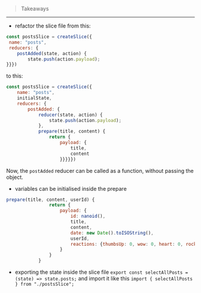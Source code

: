 > Takeaways
------------
- refactor the slice file from this:
```javascript
const postsSlice = createSlice({
 name: "posts",
 reducers: {
	postAdded(state, action) {
		state.push(action.payload);
}}})
```
to this:
```javascript
const postsSlice = createSlice({
    name: "posts",
    initialState,
    reducers: {
        postAdded: {
            reducer(state, action) {
                state.push(action.payload);
            },
            prepare(title, content) {
                return {
                    payload: {
                        title, 
                        content
                    }}}}})
```
Now, the `postAdded` reducer can be called as a function, without passing the object.
- variables can be initialised inside the prepare
```javascript
prepare(title, content, userId) {
                return {
                    payload: {
                        id: nanoid(),
                        title, 
                        content,
                        date: new Date().toISOString(),
                        userId,
                        reactions: {thumbsUp: 0, wow: 0, heart: 0, rocket: 0, coffee: 0}
                    }
                }
            }
```
- exporting the state inside the slice file
`export const selectAllPosts = (state) => state.posts;`
and import it like this
`import { selectAllPosts } from "./postsSlice";`

